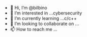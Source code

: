 - 👋 Hi, I’m @bilbino
- 👀 I’m interested in ...cybersecurity
- 🌱 I’m currently learning ...c/c++
- 💞️ I’m looking to collaborate on ...
- 📫 How to reach me ...

<!---
bilbino/bilbino is a ✨ special ✨ repository because its `README.md` (this file) appears on your GitHub profile.
You can click the Preview link to take a look at your changes.
--->
